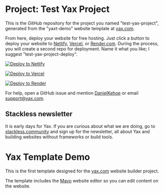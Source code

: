 # Project: Test Yax Project

This is the GitHub repository for the project you named "test-yax-project", generated from the "yaxt-demo" website template at [yax.com](https://yax.com).

From here, deploy your website for free hosting. Just click a button to deploy your website to [Netlify](https://www.netlify.com/), [Vercel](https://vercel.com/), or [Render.com](https://render.com/). During the process, you will create a second repo for deployment. Name it what you like; I suggest "test-yax-project-deploy".

[![Deploy to Netlify](https://www.netlify.com/img/deploy/button.svg)](https://app.netlify.com/start/deploy?repository=https://github.com/coreyaus/test-yax-project)

[![Deploy to Vercel](https://vercel.com/button)](https://vercel.com/import/project?template=https://github.com/coreyaus/test-yax-project)

[![Deploy to Render](https://render.com/images/deploy-to-render-button.svg)](https://render.com/deploy)

For help, open a GitHub issue and mention [DanielKehoe](https://github.com/DanielKehoe) or email [support@yax.com](mailto:support@yax.com?subject=[GitHub]%20test-yax-project).

## Stackless newsletter

It is early days for Yax. If you are curious about what we are doing, go to [stackless.community](https://stackless.community/) and sign up for the newsletter, all about Yax and building websites without frameworks or build tools.



# Yax Template Demo

This is the first template designed for the [yax.com](https://yax.com/) website builder project.

The template includes the [Mavo](https://mavo.io/) website editor so you can edit content on the website.
